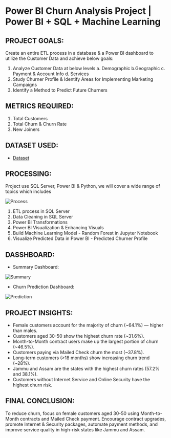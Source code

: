 # Power BI Churn Analysis Project | Power BI + SQL + Machine Learning
## PROJECT GOALS:
Create an entire ETL process in a database & a Power BI dashboard to utilize the Customer Data and achieve below goals:
1. Analyze Customer Data at below levels
  a. Demographic
  b.Geographic
  c. Payment & Account Info
  d. Services
2. Study Churner Profile & Identify Areas for Implementing Marketing Campaigns
3. Identify a Method to Predict Future Churners
## METRICS REQUIRED:
1. Total Customers
2. Total Churn & Churn Rate
3. New Joiners

## DATASET USED:
- <a href= "https://github.com/TrieuTuanVi/Churn_Analysis/commit/6e097e3d31e4cb1d1d0d32e1dba5649e6f9108e8">Dataset</a>

## PROCESSING: 
Project use SQL Server, Power BI & Python, we will cover a wide range of topics which includes

![Process](https://github.com/user-attachments/assets/7468565f-9c94-4ff6-bcf2-a8203f99ec4a)

1. ETL process in SQL Server
2. Data Cleaning in SQL Server
3. Power BI Transformations
4. Power BI Visualization & Enhancing Visuals
5. Build Machine Learning Model - Random Forest in Jupyter Notebook
6. Visualize Predicted Data in Power BI - Predicted Churner Profile

## DASSHBOARD:

* Summary Dashboard:
  
![Summary](https://github.com/user-attachments/assets/416ec549-f1fa-44e0-9794-d572fb1420af)

* Churn Prediction Dashboard:

![Prediction](https://github.com/user-attachments/assets/2f2ffaaa-ecaf-43cb-951d-2241091a65f8)

## PROJECT INSIGHTS:
- Female customers account for the majority of churn (~64.1%) — higher than males.
- Customers aged 30-50 show the highest churn rate (~31.6%).
- Month-to-Month contract users make up the largest portion of churn (~46.5%).
- Customers paying via Mailed Check churn the most (~37.8%).
- Long-term customers (>18 months) show increasing churn trend (~28%).
- Jammu and Assam are the states with the highest churn rates (57.2% and 38.1%).
- Customers without Internet Service and Online Security have the highest churn risk.

## FINAL CONCLUSION:
To reduce churn, focus on female customers aged 30-50 using Month-to-Month contracts and Mailed Check payment. Encourage contract upgrades, promote Internet & Security packages, automate payment methods, and improve service quality in high-risk states like Jammu and Assam.

